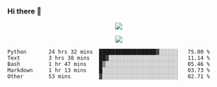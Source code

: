 ### Hi there 👋

<!--
**SuuTTT/SuuTTT** is a ✨ _special_ ✨ repository because its `README.md` (this file) appears on your GitHub profile.

Here are some ideas to get you started:

- 🔭 I’m currently working on ...
- 🌱 I’m currently learning ...
- 👯 I’m looking to collaborate on ...
- 🤔 I’m looking for help with ...
- 💬 Ask me about ...
- 📫 How to reach me: ...
- 😄 Pronouns: ...
- ⚡ Fun fact: ...
-->

<div align='center'>
    <p align='center'>
        <img src='https://github-readme-stats.vercel.app/api?line_height=27&username=SuuTTT&show_icons=true&theme=solarized-light'/>
    </p>
</div>    
<div align='center'>  
    <p align='center'>
        <img src='https://github-readme-stats.vercel.app/api/wakatime?username=SuuTTT&theme=solarized-light'/>
    </p>
    
</div>  

<!--START_SECTION:waka-->

```text
Python       24 hrs 32 mins  ██████████████████▓░░░░░░   75.00 %
Text         3 hrs 38 mins   ██▓░░░░░░░░░░░░░░░░░░░░░░   11.14 %
Bash         1 hr 47 mins    █▒░░░░░░░░░░░░░░░░░░░░░░░   05.46 %
Markdown     1 hr 13 mins    █░░░░░░░░░░░░░░░░░░░░░░░░   03.73 %
Other        53 mins         ▓░░░░░░░░░░░░░░░░░░░░░░░░   02.71 %
```

<!--END_SECTION:waka-->

